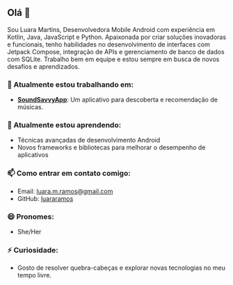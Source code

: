 ## Olá 👋

Sou Luara Martins, Desenvolvedora Mobile Android com experiência em Kotlin, Java, JavaScript e Python. Apaixonada por criar soluções inovadoras e funcionais, tenho habilidades no desenvolvimento de interfaces com Jetpack Compose, integração de APIs e gerenciamento de banco de dados com SQLite. Trabalho bem em equipe e estou sempre em busca de novos desafios e aprendizados.

### 🔭 Atualmente estou trabalhando em:
- **[SoundSavvyApp](https://github.com/luararamos/SoundSavvyApp)**: Um aplicativo para descoberta e recomendação de músicas.


### 🌱 Atualmente estou aprendendo:
- Técnicas avançadas de desenvolvimento Android
- Novos frameworks e bibliotecas para melhorar o desempenho de aplicativos

### 📫 Como entrar em contato comigo:
- Email: luara.m.ramos@gmail.com
- GitHub: [luararamos](https://github.com/luararamos)

### 😄 Pronomes:
- She/Her

### ⚡ Curiosidade:
- Gosto de resolver quebra-cabeças e explorar novas tecnologias no meu tempo livre.
